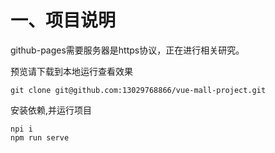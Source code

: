 

# 一、项目说明

github-pages需要服务器是https协议，正在进行相关研究。

预览请下载到本地运行查看效果

```
git clone git@github.com:13029768866/vue-mall-project.git
```

安装依赖,并运行项目

```
npi i 
npm run serve
```




